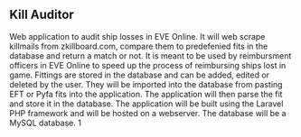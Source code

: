 ## Kill Auditor

Web application to audit ship losses in EVE Online. It will web scrape killmails from zkillboard.com, compare them to predefenied fits in the database and return a match or not. It is meant to be used by reimbursment officers in EVE Online to speed up the process of reimbursing ships lost in game.
Fittings are stored in the database and can be added, edited or deleted by the user. They will be imported into the database from pasting EFT or Pyfa fits into the application. The application will then parse the fit and store it in the database.
The application will be built using the Laravel PHP framework and will be hosted on a webserver. The database will be a MySQL database.
1
